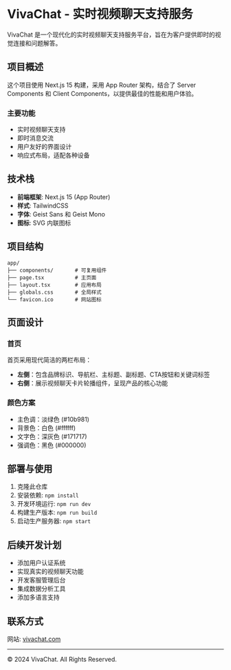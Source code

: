 # VivaChat - 实时视频聊天支持服务

VivaChat 是一个现代化的实时视频聊天支持服务平台，旨在为客户提供即时的视觉连接和问题解答。

## 项目概述

这个项目使用 Next.js 15 构建，采用 App Router 架构，结合了 Server Components 和 Client Components，以提供最佳的性能和用户体验。

### 主要功能

- 实时视频聊天支持
- 即时消息交流
- 用户友好的界面设计
- 响应式布局，适配各种设备

## 技术栈

- **前端框架**: Next.js 15 (App Router)
- **样式**: TailwindCSS
- **字体**: Geist Sans 和 Geist Mono
- **图标**: SVG 内联图标

## 项目结构

```
app/
├── components/       # 可复用组件
├── page.tsx          # 主页面
├── layout.tsx        # 应用布局
├── globals.css       # 全局样式
└── favicon.ico       # 网站图标
```

## 页面设计

### 首页

首页采用现代简洁的两栏布局：

- **左侧**：包含品牌标识、导航栏、主标题、副标题、CTA按钮和关键词标签
- **右侧**：展示视频聊天卡片轮播组件，呈现产品的核心功能

### 颜色方案

- 主色调：淡绿色 (#10b981)
- 背景色：白色 (#ffffff)
- 文字色：深灰色 (#171717)
- 强调色：黑色 (#000000)

## 部署与使用

1. 克隆此仓库
2. 安装依赖: `npm install`
3. 开发环境运行: `npm run dev`
4. 构建生产版本: `npm run build`
5. 启动生产服务器: `npm start`

## 后续开发计划

- 添加用户认证系统
- 实现真实的视频聊天功能
- 开发客服管理后台
- 集成数据分析工具
- 添加多语言支持

## 联系方式

网站: [vivachat.com](https://vivachat.com)

---

© 2024 VivaChat. All Rights Reserved.
